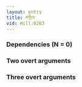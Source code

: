```yaml
---
layout: entry
title: བགྲིལ་
vid: Hill:0263
---
```

### Dependencies (N = 0)


### Two overt arguments


### Three overt arguments
